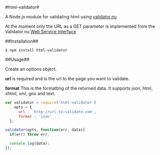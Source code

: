 #html-validator#

A Node.js module for validating html using [validator.nu](http://validator.nu/)

At the moment only the URL as a GET parameter is implemented from the Validator.nu [Web Service Interface](http://wiki.whatwg.org/wiki/Validator.nu_Web_Service_Interface)

##Installation##

```
$ npm install html-validator
```

##Usage##

Create an options object.

**url** is required and is the url to the page you want to validate.

**format** This is the formatting of the returned data. It supports json, html, xhtml, xml, gnu and text.

```javascript
var validator = require('html-validator')
  , opts = {
      url : 'http://url-to-validate.com',
      format : 'json'
  };

validator(opts, function(err, data){
  if(err) throw err;

  console.log(data);
});

```